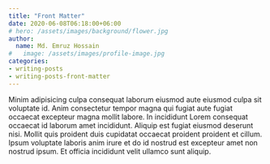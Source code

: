 ```yaml
---
title: "Front Matter"
date: 2020-06-08T06:18:00+06:00
# hero: /assets/images/background/flower.jpg
author:
  name: Md. Emruz Hossain
#   image: /assets/images/profile-image.jpg
categories:
- writing-posts
- writing-posts-front-matter
---
```


Minim adipisicing culpa consequat laborum eiusmod aute eiusmod culpa sit voluptate id. Anim consectetur tempor magna qui fugiat aute fugiat occaecat excepteur magna mollit labore. In incididunt Lorem consequat occaecat id laborum amet incididunt. Aliquip est fugiat eiusmod deserunt nisi. Mollit quis proident duis cupidatat occaecat proident proident et cillum. Ipsum voluptate laboris anim irure et do id nostrud est excepteur amet non nostrud ipsum. Et officia incididunt velit ullamco sunt aliquip.
